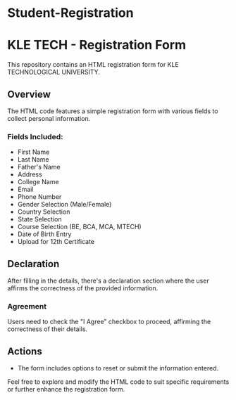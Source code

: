 # Student-Registration

# KLE TECH - Registration Form

This repository contains an HTML registration form for KLE TECHNOLOGICAL UNIVERSITY.

## Overview
The HTML code features a simple registration form with various fields to collect personal information.

### Fields Included:
- First Name
- Last Name
- Father's Name
- Address
- College Name
- Email
- Phone Number
- Gender Selection (Male/Female)
- Country Selection
- State Selection
- Course Selection (BE, BCA, MCA, MTECH)
- Date of Birth Entry
- Upload for 12th Certificate

## Declaration
After filling in the details, there's a declaration section where the user affirms the correctness of the provided information.

### Agreement
Users need to check the "I Agree" checkbox to proceed, affirming the correctness of their details.

## Actions
- The form includes options to reset or submit the information entered.

Feel free to explore and modify the HTML code to suit specific requirements or further enhance the registration form.
